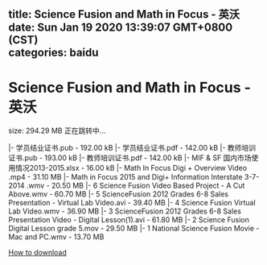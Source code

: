 
title: Science Fusion and Math in Focus - 英沃
date: Sun Jan 19 2020 13:39:07 GMT+0800 (CST)    
categories: baidu
---

# Science Fusion and Math in Focus - 英沃
size: 294.29 MB
 正在跳转中...
 
|- 学员结业证书.pub - 192.00 kB
|- 学员结业证书.pdf - 142.00 kB
|- 教师培训证书.pub - 193.00 kB
|- 教师培训证书.pdf - 142.00 kB
|- MIF & SF 国内市场使用情况2013-2015.xlsx - 16.00 kB
|- Math In Focus Digi + Overview Video .mp4 - 31.10 MB
|- Math in Focus 2015 and Digi+ Information Interstate 3-7-2014 .wmv - 20.50 MB
|- 6 Science Fusion Video Based Project - A Cut Above.wmv - 60.70 MB
|- 5 ScienceFusion 2012 Grades 6-8 Sales Presentation -  Virtual Lab Video.avi - 39.40 MB
|- 4 Science Fusion Virtual Lab Video.wmv - 36.90 MB
|- 3 ScienceFusion 2012 Grades 6-8 Sales Presentation Video - Digital Lesson(1).avi - 61.80 MB
|- 2 Science Fusion Digital Lesson grade 5.mov - 29.50 MB
|- 1 National Science Fusion Movie - Mac and PC.wmv - 13.70 MB

[How to download](https://bpcam.bemobtrk.com/go/2ceec3aa-1ca2-46d6-b9ff-aaa5c184517c?jno=1860)